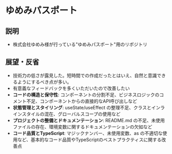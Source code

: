# ゆめみパスポート
## 説明
- 株式会社ゆめみ様が行っている"ゆめみパスポート"用のリポジトリ

## 展望・反省
- 技術力の低さが露見した。短時間での作成だったとはいえ、自然と意識できるようにするべき点が多い。
- 有意義なフィードバックを多くいただいたので改善したい
 - **コードの構造と保守性**: コンポーネントの分割不足、ビジネスロジックのコメント不足、コンポーネントからの直接的なAPI呼び出しなど
 - **状態管理とスタイリング**: useState/useEffect の整理不足、クラスとインラインスタイルの混在、グローバルスコープの使用など
 - **プロジェクトの整備とドキュメンテーション**: README.md の不足、未使用ファイルの存在、環境変数に関するドキュメンテーションの欠如など
 - **コード品質とTypeScript**: マジックナンバー、未使用変数、as の不適切な使用など、基本的なコード品質やTypeScriptのベストプラクティスに関する改善点
